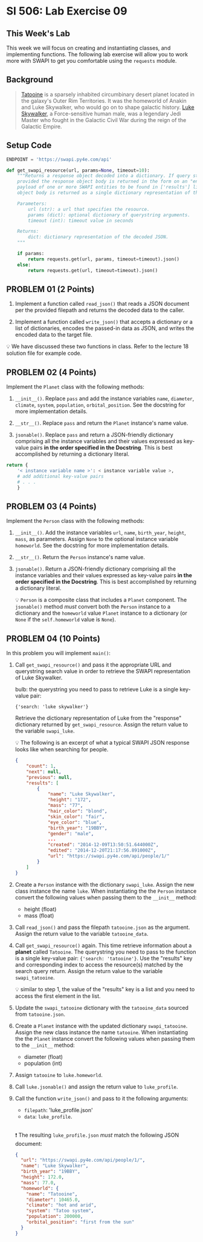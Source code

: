 # SI 506: Lab Exercise 09

## This Week's Lab

This week we will focus on creating and instantiating classes, and implementing functions. The
following lab exercise will allow you to work more with SWAPI to get you comfortable using the
`requests` module.

## Background

> [Tatooine](https://starwars.fandom.com/wiki/Tatooine) is a sparsely inhabited circumbinary desert
> planet located in the galaxy's Outer Rim Territories. It was the homeworld of Anakin and Luke
> Skywalker, who would go on to shape galactic history.
> [Luke Skywalker](https://starwars.fandom.com/wiki/Luke_Skywalker), a Force-sensitive human male,
> was a legendary Jedi Master who fought in the Galactic Civil War during the reign of the Galactic
> Empire.

## Setup Code

```python
ENDPOINT = 'https://swapi.py4e.com/api'

def get_swapi_resource(url, params=None, timeout=10):
    """Returns a response object decoded into a dictionary. If query string < params > are
    provided the response object body is returned in the form on an "envelope" with the data
    payload of one or more SWAPI entities to be found in ['results'] list; otherwise, response
    object body is returned as a single dictionary representation of the SWAPI entity.

    Parameters:
        url (str): a url that specifies the resource.
        params (dict): optional dictionary of querystring arguments.
        timeout (int): timeout value in seconds

    Returns:
        dict: dictionary representation of the decoded JSON.
    """

    if params:
        return requests.get(url, params, timeout=timeout).json()
    else:
        return requests.get(url, timeout=timeout).json()
```

## PROBLEM 01 (2 Points)

1. Implement a function called `read_json()` that reads a JSON document per the provided filepath
   and returns the decoded data to the caller.

2. Implement a function called `write_json()` that accepts a dictionary or a list of dictionaries,
   encodes the passed-in data as JSON, and writes the encoded data to the target file.

:bulb: We have discussed these two functions in class. Refer to the lecture 18 solution file for
example code.

## PROBLEM 02 (4 Points)

Implement the `Planet` class with the following methods:

1. `__init__()`. Replace `pass` and add the instance variables `name`, `diameter`, `climate`,
   `system`, `population`, `orbital_position`. See the docstring for more implementation details.

2. `__str__()`. Replace `pass` and return the `Planet` instance's name value.

3. `jsonable()`. Replace `pass` and return a JSON-friendly dictionary comprising all the instance
   variables and their values expressed as key-value pairs
   __in the order specified in the Docstring__. This is best accomplished by returning a dictionary
   literal.

  ```python
  return {
      '< instance variable name >': < instance variable value >,
      # add additional key-value pairs
      # . . .
      }
  ```

## PROBLEM 03 (4 Points)

Implement the `Person` class with the following methods:

1. `__init__()`. Add the instance variables `url`, `name`, `birth_year`, `height`, `mass`, as
   parameters. Assign `None` to the optional instance variable `homeworld`. See the docstring for
   more implementation details.

2. `__str__()`. Return the `Person` instance's name value.

3. `jsonable()`. Return a JSON-friendly dictionary comprising all the instance variables and their
   values expressed as key-value pairs __in the order specified in the Docstring__. This is best
   accomplished by returning a dictionary literal.

    :bulb: `Person` is a composite class that includes a `Planet` component. The `jsonable()`
    method _must_ convert both the `Person` instance to a dictionary and the `homeworld` value
    `Planet` instance to a dictionary (or `None` if the `self.homeworld` value is `None`).

## PROBLEM 04 (10 Points)

In this problem you will implement `main()`:

1. Call `get_swapi_resource()` and pass it the appropriate URL and querystring search value in
   order to retrieve the SWAPI representation of Luke Skywalker.

   bulb: the querystring you need to pass to retrieve Luke is a single key-value pair:

   `{'search: 'luke skywalker'}`

   Retrieve the dictionary representation of Luke from the "response" dictionary returned by
   `get_swapi_resource`. Assign the return value to the variable `swapi_luke`.

    :bulb: The following is an excerpt of what a typical SWAPI JSON response looks like when
    searching for people.

    ```json
    {
        "count": 1,
        "next": null,
        "previous": null,
        "results": [
            {
                "name": "Luke Skywalker",
                "height": "172",
                "mass": "77",
                "hair_color": "blond",
                "skin_color": "fair",
                "eye_color": "blue",
                "birth_year": "19BBY",
                "gender": "male",
                ...
                "created": "2014-12-09T13:50:51.644000Z",
                "edited": "2014-12-20T21:17:56.891000Z",
                "url": "https://swapi.py4e.com/api/people/1/"
            }
        ]
    }
    ```

2. Create a `Person` instance with the dictionary `swapi_luke`. Assign the new class instance the
   name `luke`. When instantiating the the `Person` instance convert the following values when
   passing them to the `__init__` method:

   * height (float)
   * mass (float)

3. Call `read_json()` and pass the filepath `tatooine.json` as the argument. Assign the return
   value to the variable `tatooine_data`.

4. Call `get_swapi_resource()` again. This time retrieve information about a __planet__ called
   `Tatooine`. The querystring you need to pass to the function is a single key-value pair:
   `{'search: 'tatooine'}`. Use the "results" key and corresponding index to access the resource(s)
   matched by the search query return. Assign the return value to the variable `swapi_tatooine`.

    :bulb: similar to step 1, the value of the "results" key is a list and you need to access the
    first element in the list.

5. Update the `swapi_tatooine` dictionary with the `tatooine_data` sourced from `tatooine.json`.

6. Create a `Planet` instance with the updated dictionary `swapi_tatooine`. Assign the new class instance the name `tatooine`.
When instantiating the
   the `Planet` instance convert the following values when passing them to the `__init__`
   method:

   * diameter (float)
   * population (int)

7. Assign `tatooine` to `luke.homeworld`.

8. Call `luke.jsonable()` and assign the return value to `luke_profile`.

9. Call the function `write_json()` and pass to it the following arguments:

    * `filepath`: 'luke_profile.json'
    * `data`: `luke_profile`.

    <br />

    :exclamation: The resulting `luke_profile.json` _must_ match the following
    JSON document:

    ```json
    {
      "url": "https://swapi.py4e.com/api/people/1/",
      "name": "Luke Skywalker",
      "birth_year": "19BBY",
      "height": 172.0,
      "mass": 77.0,
      "homeworld": {
        "name": "Tatooine",
        "diameter": 10465.0,
        "climate": "hot and arid",
        "system": "Tatoo system",
        "population": 200000,
        "orbital_position": "first from the sun"
      }
    }
    ```
